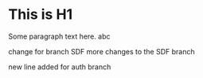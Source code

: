 # This is H1

Some paragraph text here. 
abc

change for branch SDF
more changes to the SDF branch 

new line added for auth branch 